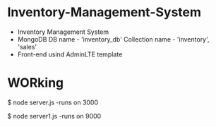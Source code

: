 # Inventory-Management-System
* Inventory Management System
* MongoDB DB name - 'inventory_db' Collection name - 'inventory', 'sales'
* Front-end usind AdminLTE template
# WORking
$ node server.js        -runs on 3000

$ node server1.js       -runs on 9000
